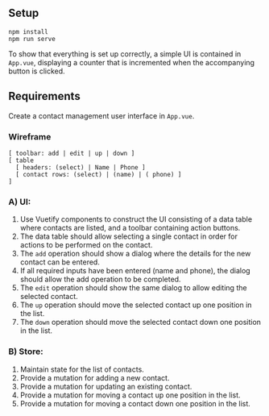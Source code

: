 ## Setup

    npm install
    npm run serve

To show that everything is set up correctly, a simple UI is contained in `App.vue`, displaying a counter that is incremented when the accompanying button is clicked.

## Requirements
Create a contact management user interface in `App.vue`.

### Wireframe

    [ toolbar: add | edit | up | down ]
    [ table                    
      [ headers: (select) | Name | Phone ]
      [ contact rows: (select) | (name) | ( phone) ]
    ]

### A) UI:
1. Use Vuetify components to construct the UI consisting of a data table where contacts are listed, and a toolbar containing action buttons.
2. The data table should allow selecting a single contact in order for actions to be performed on the contact.
3. The `add` operation should show a dialog where the details for the new contact can be entered.
4. If all required inputs have been entered (name and phone), the dialog should allow the add operation to be completed.
5. The `edit` operation should show the same dialog to allow editing the selected contact.
6. The `up` operation should move the selected contact up one position in the list.
7. The `down` operation should move the selected contact down one position in the list.

### B) Store:
1. Maintain state for the list of contacts.
2. Provide a mutation for adding a new contact.
3. Provide a mutation for updating an existing contact.
4. Provide a mutation for moving a contact up one position in the list.
5. Provide a mutation for moving a contact down one position in the list.